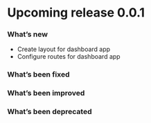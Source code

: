 # Upcoming release 0.0.1

### What’s new
- Create layout for dashboard app
- Configure routes for dashboard app

### What’s been fixed

### What’s been improved

### What’s been deprecated
